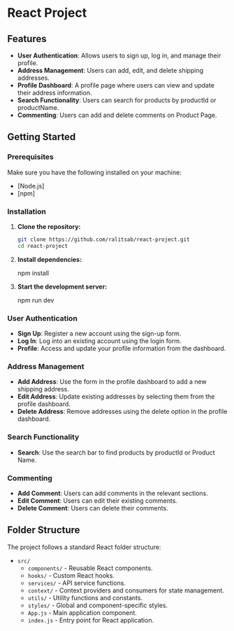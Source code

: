 # React Project

## Features

- **User Authentication**: Allows users to sign up, log in, and manage their profile.
- **Address Management**: Users can add, edit, and delete shipping addresses.
- **Profile Dashboard**: A profile page where users can view and update their address information.
- **Search Functionality**: Users can search for products by productId or productName.
- **Commenting**: Users can add and delete comments on Product Page.

## Getting Started

### Prerequisites

Make sure you have the following installed on your machine:

- [Node.js]
- [npm]

### Installation

1. **Clone the repository:**

    ```bash
    git clone https://github.com/ralitsab/react-project.git
    cd react-project
    ```

2. **Install dependencies:**

    npm install


3. **Start the development server:**

    npm run dev

### User Authentication

- **Sign Up**: Register a new account using the sign-up form.
- **Log In**: Log into an existing account using the login form.
- **Profile**: Access and update your profile information from the dashboard.

### Address Management

- **Add Address**: Use the form in the profile dashboard to add a new shipping address.
- **Edit Address**: Update existing addresses by selecting them from the profile dashboard.
- **Delete Address**: Remove addresses using the delete option in the profile dashboard.

### Search Functionality

- **Search**: Use the search bar to find products by productId or Product Name.

### Commenting

- **Add Comment**: Users can add comments in the relevant sections.
- **Edit Comment**: Users can edit their existing comments.
- **Delete Comment**: Users can delete their comments.

## Folder Structure

The project follows a standard React folder structure:

- `src/`
  - `components/` - Reusable React components.
  - `hooks/` - Custom React hooks.
  - `services/` - API service functions.
  - `context/` - Context providers and consumers for state management.
  - `utils/` - Utility functions and constants.
  - `styles/` - Global and component-specific styles.
  - `App.js` - Main application component.
  - `index.js` - Entry point for React application.
